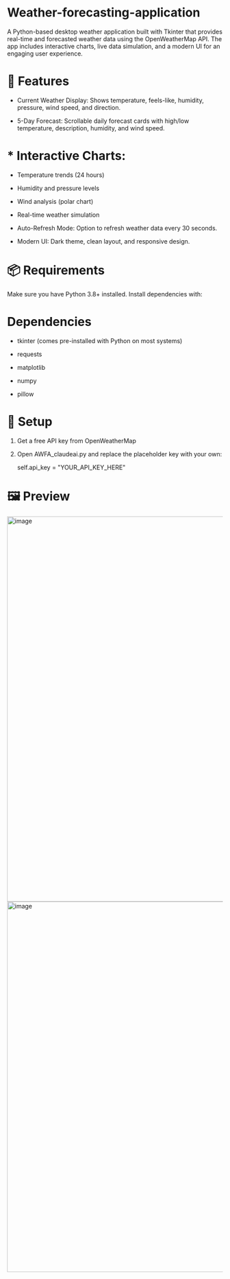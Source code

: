 # Weather-forecasting-application

A Python-based desktop weather application built with Tkinter that provides real-time and forecasted weather data using the OpenWeatherMap API. The app includes interactive charts, live data simulation, and a modern UI for an engaging user experience.

# 🚀 Features

* Current Weather Display: Shows temperature, feels-like, humidity, pressure, wind speed, and direction.

* 5-Day Forecast: Scrollable daily forecast cards with high/low temperature, description, humidity, and wind speed.

# * Interactive Charts:

  * Temperature trends (24 hours)

  * Humidity and pressure levels

  * Wind analysis (polar chart)

  * Real-time weather simulation

* Auto-Refresh Mode: Option to refresh weather data every 30 seconds.
  
* Modern UI: Dark theme, clean layout, and responsive design.

# 📦 Requirements

Make sure you have Python 3.8+ installed. Install dependencies with:

# Dependencies

* tkinter (comes pre-installed with Python on most systems)

* requests

* matplotlib

* numpy

* pillow


# 🔑 Setup

1. Get a free API key from OpenWeatherMap


2. Open AWFA_claudeai.py and replace the placeholder key with your own:

   self.api_key = "YOUR_API_KEY_HERE"

# 🖼️ Preview

<img width="1379" height="898" alt="image" src="https://github.com/user-attachments/assets/e7015ea8-4f78-4bda-b5e9-a2f92ac6e405" />
<img width="1364" height="864" alt="image" src="https://github.com/user-attachments/assets/825fb157-db32-4265-82bd-39d4e6090315" />




